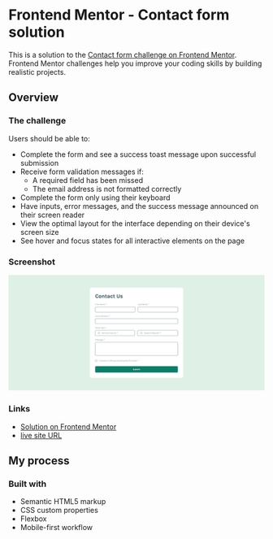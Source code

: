 # Frontend Mentor - Contact form solution

This is a solution to the [Contact form challenge on Frontend Mentor](https://www.frontendmentor.io/challenges/contact-form--G-hYlqKJj). Frontend Mentor challenges help you improve your coding skills by building realistic projects. 

## Overview

### The challenge

Users should be able to:

- Complete the form and see a success toast message upon successful submission
- Receive form validation messages if:
  - A required field has been missed
  - The email address is not formatted correctly
- Complete the form only using their keyboard
- Have inputs, error messages, and the success message announced on their screen reader
- View the optimal layout for the interface depending on their device's screen size
- See hover and focus states for all interactive elements on the page

### Screenshot

![](assets\images\screenshot.png)

### Links

- [Solution on Frontend Mentor](https://your-solution-url.com)
- [live site URL](https://alaa-mekibes.github.io/contact-form-frontend-mentor)

## My process

### Built with

- Semantic HTML5 markup
- CSS custom properties
- Flexbox
- Mobile-first workflow